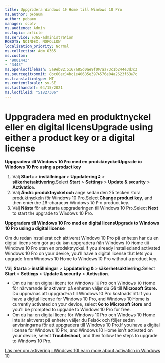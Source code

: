 ```yaml
---
title: Uppgradera Windows 10 Home till Windows 10 Pro
ms.author: pebaum
author: pebaum
manager: scotv
ms.audience: Admin
ms.topic: article
ms.service: o365-administration
ROBOTS: NOINDEX, NOFOLLOW
localization_priority: Normal
ms.collection: Adm_O365
ms.custom:
- "9001443"
- "3443"
ms.openlocfilehash: 5a9eb8275167a85d0ae9f097aa73c1b244e3d3c3
ms.sourcegitcommit: 8bc60ec34bc1e40685e3976576e04a2623f63a7c
ms.translationtype: MT
ms.contentlocale: sv-SE
ms.lasthandoff: 04/15/2021
ms.locfileid: "51827306"
---
```

# <a name="upgrade-using-either-a-product-key-or-a-digital-license"></a><span data-ttu-id="57139-102">Uppgradera med en produktnyckel eller en digital licens</span><span class="sxs-lookup"><span data-stu-id="57139-102">Upgrade using either a product key or a digital license</span></span>

<span data-ttu-id="57139-103">**Uppgradera till Windows 10 Pro med en produktnyckel**</span><span class="sxs-lookup"><span data-stu-id="57139-103">**Upgrade to Windows 10 Pro using a product key**</span></span>

1. <span data-ttu-id="57139-104">Välj **Starta**  >  **inställningar**  >  **Uppdatering &**  >  **säkerhetsaktivering**.</span><span class="sxs-lookup"><span data-stu-id="57139-104">Select **Start** > **Settings** > **Update & security** > **Activation**.</span></span>
2. <span data-ttu-id="57139-105">Välj **Ändra produktnyckel och** ange sedan den 25 tecken stora produktnyckeln för Windows 10 Pro.</span><span class="sxs-lookup"><span data-stu-id="57139-105">Select **Change product key**, and then enter the 25-character Windows 10 Pro product key.</span></span>
3. <span data-ttu-id="57139-106">Välj **Nästa** för att starta uppgraderingen till Windows 10 Pro.</span><span class="sxs-lookup"><span data-stu-id="57139-106">Select **Next** to start the upgrade to Windows 10 Pro.</span></span>

<span data-ttu-id="57139-107">**Uppgradera till Windows 10 Pro med en digital licens**</span><span class="sxs-lookup"><span data-stu-id="57139-107">**Upgrade to Windows 10 Pro using a digital license**</span></span>

<span data-ttu-id="57139-108">Om du redan installerat och aktiverat Windows 10 Pro på enheten har du en digital licens som gör att du kan uppgradera från Windows 10 Home till Windows 10 Pro utan en produktnyckel.</span><span class="sxs-lookup"><span data-stu-id="57139-108">If you already installed and activated Windows 10 Pro on your device, you’ll have a digital license that lets you upgrade from Windows 10 Home to Windows 10 Pro without a product key.</span></span>

<span data-ttu-id="57139-109">Välj **Starta**  >  **inställningar**  >  **Uppdatering &**  >  **säkerhetsaktivering**.</span><span class="sxs-lookup"><span data-stu-id="57139-109">Select **Start** > **Settings** > **Update & security** > **Activation**.</span></span>

- <span data-ttu-id="57139-110">Om du har en digital licens för Windows 10 Pro och Windows 10 Home för närvarande är aktiverat på enheten väljer du Gå till **Microsoft Store.** Du uppmanas att uppgradera till Windows 10 Pro kostnadsfritt.</span><span class="sxs-lookup"><span data-stu-id="57139-110">If you have a digital license for Windows 10 Pro, and Windows 10 Home is currently activated on your device, select **Go to Microsoft Store** and you'll be prompted to upgrade to Windows 10 Pro for free.</span></span>
- <span data-ttu-id="57139-111">Om du har en digital licens för Windows 10 Pro och Windows 10 Home inte är aktiverat på enheten väljer du Felsök och följer sedan anvisningarna för att uppgradera till Windows 10 Pro.</span><span class="sxs-lookup"><span data-stu-id="57139-111">If you have a digital license for Windows 10 Pro, and Windows 10 Home isn't activated on your device, select **Troubleshoot**, and then follow the steps to upgrade to Windows 10 Pro.</span></span>

[<span data-ttu-id="57139-112">Läs mer om aktivering i Windows 10</span><span class="sxs-lookup"><span data-stu-id="57139-112">Learn more about activation in Windows 10</span></span>](https://support.microsoft.com/help/12440)